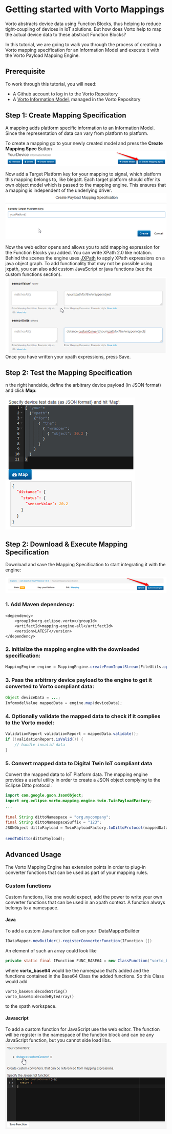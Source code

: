 # Getting started with Vorto Mappings

Vorto abstracts device data using Function Blocks, thus helping to reduce tight-coupling of devices in IoT solutions. But how does Vorto help to map the actual device data to these abstract Function Blocks? 

In this tutorial, we are going to walk you through the process of creating a Vorto mapping specification for an Information Model and execute it with the Vorto Payload Mapping Engine.

## Prerequisite

To work through this tutorial, you will need:

- A Github account to log in to the Vorto Repository
- A [Vorto Information Model](https://www.eclipse.org/vorto/tutorials/arduino/), managed in the Vorto Repository


## Step 1: Create Mapping Specification

A mapping adds platform specific information to an Information Model. Since the representation of data can vary from platform to platform.

To create a mapping go to your newly created model and press the **Create Mapping Spec** Button
![create mapping spec button](./docs/create_mapping_spec_button.png)

Now add a Target Platform key for your mapping to signal, which platform this mapping belongs to, like blegatt. Each target platform should offer its own object model which is passed to the mapping engine. This ensures that a mapping is independent of the underlying driver.
![platform key](./docs/target_platform_key.png)

Now the web editor opens and allows you to add mapping expression for the Function Blocks you added. You can write XPath 2.0 like notation. Behind the scenes the engine uses [JXPath](https://commons.apache.org/proper/commons-jxpath/) to apply XPath expressions on a java object graph. To add functionality that may not be possible using jxpath, you can also add custom JavaScript or java functions (see the custom functions section).
![xpath](./docs/xpath.png)
Once you have written your xpath expressions, press Save.

## Step 2: Test the Mapping Specification

n the right handside, define the arbitrary device payload (in JSON format) and click **Map**: 

![mapping editor test](./docs/mapping_editor_test.png)


## Step 2: Download & Execute Mapping Specification

Download and save the Mapping Specification to start integrating it with the engine:

![download json spec](./docs/download_spec_button.png)

### 1. Add Maven dependency:
```
<dependency>
	<groupId>org.eclipse.vorto</groupId>
	<artifactId>mapping-engine-all</artifactId>
	<version>LATEST</version>
</dependency>
```

### 2. Initialize the mapping engine with the downloaded specification:

```Java
MappingEngine engine = MappingEngine.createFromInputStream(FileUtils.openInputStream(new File("src/main/resources/mappingspec.json")));

```

### 3. Pass the arbitrary device payload to the engine to get it converted to Vorto compliant data:

```Java
Object deviceData = ...;
InfomodelValue mappedData = engine.map(deviceData);

```

### 4. Optionally validate the mapped data to check if it complies to the Vorto model:

```Java
ValidationReport validationReport = mappedData.validate();
if (!validationReport.isValid()) {
	// handle invalid data
}

```

### 5. Convert mapped data to Digital Twin IoT compliant data
 
Convert the mapped data to IoT Platform data. The mapping engine provides a useful utility in order to create a JSON object complying to the Eclipse Ditto protocol:

```Java
import com.google.gson.JsonObject;
import org.eclipse.vorto.mapping.engine.twin.TwinPayloadFactory;
...

final String dittoNamespace = "org.mycompany";
final String dittoNamespaceSuffix = "123";
JSONObject dittoPayload = TwinPayloadFactory.toDittoProtocol(mappedData, dittoNamespace, dittoNamespaceSuffix);

sendToDitto(dittoPayload);
```

## Advanced Usage

The Vorto Mapping Engine has extension points in order to plug-in converter functions that can be used as part of your mapping rules.

### Custom functions

Custom functions, like one would expect, add the power to write your own converter functions that can be used in an xpath context.
A function always belongs to a namespace.

#### Java

To add a custom Java function call on your IDataMapperBuilder
```Java
IDataMapper.newBuilder().registerConverterFunction(IFunction [])
```
An element of such an array could look like
```Java
private static final IFunction FUNC_BASE64 = new ClassFunction("vorto_base64", Base64.class);
```
where **vorto_base64** would be the namespace that’s added and the functions contained in the Base64 Class the added functions.
So this Class would add 
```
vorto_base64:decodeString()
vorto_base64:decodeByteArray()
```
to the xpath workspace.

#### Javascript
To add a custom function for JavaScript use the web editor. The function will be register in the namespace of the function block and can be any JavaScript function, but you cannot side load libs. 
![custom function](./docs/custom_js_function.png)





